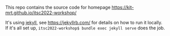 This repo contains the source code for homepage https://kit-mrt.github.io/itsc2022-workshop/

It's using [jekyll](https://jekyllrb.com/), see https://jekyllrb.com/ for details on how to run it locally. If it's all set up, `itsc2022-workshop$ bundle exec jekyll serve` does the job.
